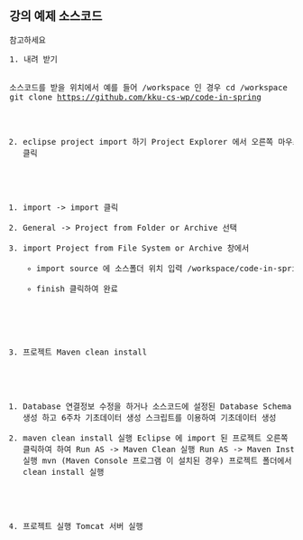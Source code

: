 <h2>강의 예제 소스코드</h2>
<p>참고하세요</p>
<pre>
1. 내려 받기
	
소스코드를 받을 위치에서 예를 들어 /workspace 인 경우
cd /workspace
git clone https://github.com/kku-cs-wp/code-in-spring

2. eclipse project import 하기
Project Explorer 에서 오른쪽 마우스 클릭
1) import -> import 클릭
2) General -> Project from Folder or Archive 선택
3) import Project from File System or Archive 창에서 
	 - import source 에 소스폴더 위치 입력
		 /workspace/code-in-spring
	 - finish 클릭하여 완료

3. 프로젝트 Maven clean install
1) Database 연결정보 수정을 하거나 소스코드에 설정된 Database Schema 생성 하고 
	6주차 기초데이터 생성 스크립트를 이용하여 기초데이터 생성
2) maven clean install 실행
	Eclipse 에 import 된 프로젝트 오른쪽 클릭하여 하여 
		Run AS -> Maven Clean 실행
		Run AS -> Maven Install 실행
	mvn (Maven Console 프로그램 이 설치된 경우)
		프로젝트 폴더에서
		mvn clean install 실행
4. 프로젝트 실행 
	 Tomcat 서버 실행
</pre>
